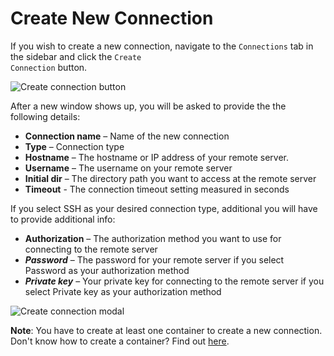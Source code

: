 # Create New Connection

If you wish to create a new connection, navigate to the <code>Connections</code> tab in the sidebar and click the <code>Create Connection</code> button.

<p><img src="/images/dashboard/connections/1.png" alt="Create connection button" class="width-90"/></p>

After a new window shows up, you will be asked to provide the the following details:

- **Connection name** – Name of the new connection
- **Type** – Connection type
- **Hostname** – The hostname or IP address of your remote server.
- **Username** – The username on your remote server
- **Initial dir** – The directory path you want to access at the remote server
- **Timeout** - The connection timeout setting measured in seconds

If you select SSH as your desired connection type, additional you will have to provide additional info:

- **Authorization** – The authorization method you want to use for connecting to the remote server
- **_Password_** – The password for your remote server if you select Password as your authorization method
- **_Private key_** – Your private key for connecting to the remote server if you select Private key as your authorization method

<p><img src="/images/dashboard/connections/2.png" alt="Create connection modal" class="width-60"/></p>

**Note**: You have to create at least one container to create a new connection. Don't know how to create a container? Find out [here](/dashboard/containers/create-new-container).
